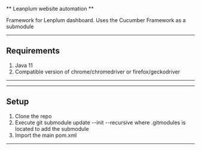 ** Leanplum website automation **

Framework for Lenplum dashboard. Uses the Cucumber Framework as a submodule

---

## Requirements

1. Java 11
2. Compatible version of chrome/chromedriver or firefox/geckodriver

---

---

## Setup

1. Clone the repo
2. Execute git submodule update --init --recursive where .gitmodules is located to add the submodule
3. Import the main pom.xml

---